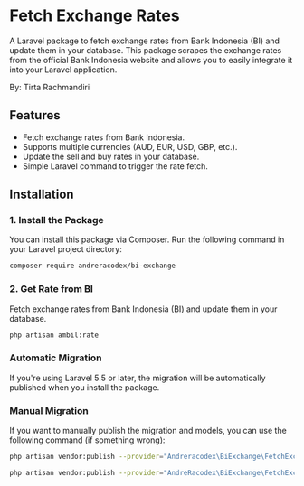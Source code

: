 # Fetch Exchange Rates

A Laravel package to fetch exchange rates from Bank Indonesia (BI) and update them in your database. This package scrapes the exchange rates from the official Bank Indonesia website and allows you to easily integrate it into your Laravel application.

By: Tirta Rachmandiri

## Features

- Fetch exchange rates from Bank Indonesia.
- Supports multiple currencies (AUD, EUR, USD, GBP, etc.).
- Update the sell and buy rates in your database.
- Simple Laravel command to trigger the rate fetch.

## Installation

### 1. Install the Package

You can install this package via Composer. Run the following command in your Laravel project directory:

```bash
composer require andreracodex/bi-exchange
```
### 2. Get Rate from BI

Fetch exchange rates from Bank Indonesia (BI) and update them in your database.

```bash
php artisan ambil:rate
```

### Automatic Migration

If you're using Laravel 5.5 or later, the migration will be automatically published when you install the package.

### Manual Migration

If you want to manually publish the migration and models, you can use the following command (if something wrong):

```bash
php artisan vendor:publish --provider="Andreracodex\BiExchange\FetchExchangeServiceProvider" --tag="migrations"
```

```bash
php artisan vendor:publish --provider="AndreRacodex\BiExchange\FetchExchangeServiceProvider" --tag="currency-model"
```